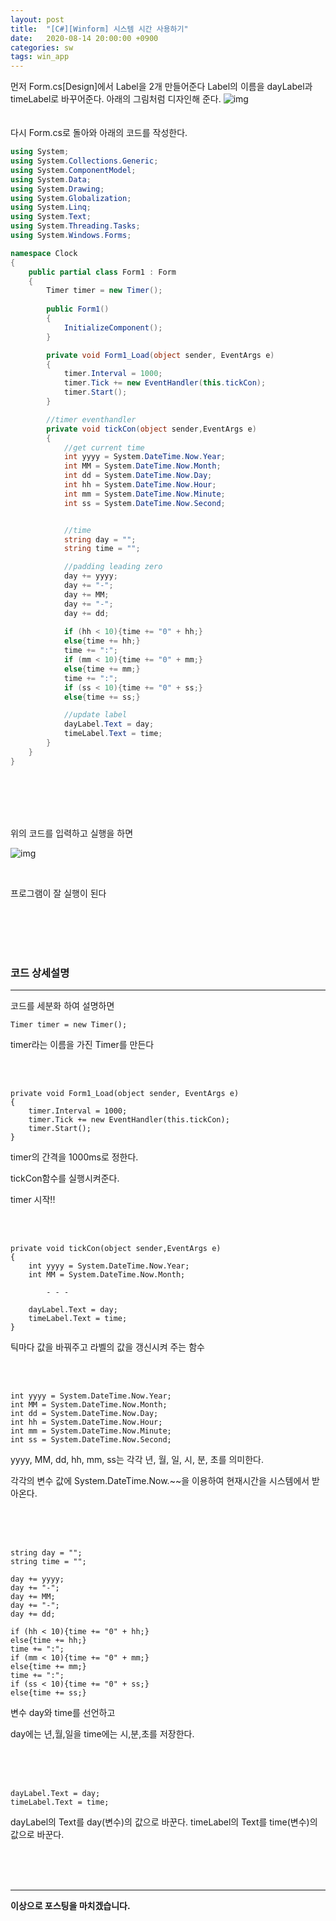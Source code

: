```yaml
---
layout: post
title:  "[C#][Winform] 시스템 시간 사용하기"
date:   2020-08-14 20:00:00 +0900
categories: sw
tags: win_app
---
```

먼저 Form.cs[Design]에서 Label을 2개 만들어준다
Label의 이름을 dayLabel과 timeLabel로 바꾸어준다.
아래의 그림처럼 디자인해 준다.
![img](https://KimJihun-1315.github.io/assets/img/posting/20200814_4th/img01.png)
<br/>
<br/>
<br/>
다시 Form.cs로 돌아와 아래의 코드를 작성한다.
```c#
using System;
using System.Collections.Generic;
using System.ComponentModel;
using System.Data;
using System.Drawing;
using System.Globalization;
using System.Linq;
using System.Text;
using System.Threading.Tasks;
using System.Windows.Forms;

namespace Clock
{
    public partial class Form1 : Form
    {
        Timer timer = new Timer();
        
        public Form1()
        {
            InitializeComponent();
        }

        private void Form1_Load(object sender, EventArgs e)
        {
            timer.Interval = 1000;
            timer.Tick += new EventHandler(this.tickCon);
            timer.Start();
        }

        //timer eventhandler
        private void tickCon(object sender,EventArgs e)
        {
            //get current time
            int yyyy = System.DateTime.Now.Year;
            int MM = System.DateTime.Now.Month;
            int dd = System.DateTime.Now.Day;
            int hh = System.DateTime.Now.Hour;
            int mm = System.DateTime.Now.Minute;
            int ss = System.DateTime.Now.Second;


            //time
            string day = "";
            string time = "";

            //padding leading zero
            day += yyyy;
            day += "-";
            day += MM;
            day += "-";
            day += dd;
            
            if (hh < 10){time += "0" + hh;}
            else{time += hh;}
            time += ":";
            if (mm < 10){time += "0" + mm;}
            else{time += mm;}
            time += ":";
            if (ss < 10){time += "0" + ss;}
            else{time += ss;}

            //update label
            dayLabel.Text = day;
            timeLabel.Text = time; 
        }
    }
}
```
<br/>
<br/>
<br/>
<br/>

위의 코드를 입력하고 실행을 하면 

![img](https://KimJihun-1315.github.io/assets/img/posting/20200814_4th/img02.png)

<br/>

프로그램이 잘 실행이 된다

<br/><br/><br/><br/>

### **코드 상세설명**

------

코드를 세분화 하여 설명하면 

```
Timer timer = new Timer();
```

timer라는 이름을 가진 Timer를 만든다

 <br/>
 <br/>

```
private void Form1_Load(object sender, EventArgs e)
{
	timer.Interval = 1000;
	timer.Tick += new EventHandler(this.tickCon);
	timer.Start();
}
```
timer의 간격을 1000ms로 정한다.

tickCon함수를 실행시켜준다.

timer 시작!!

 <br/>
 <br/>

```
private void tickCon(object sender,EventArgs e)
{
	int yyyy = System.DateTime.Now.Year;
	int MM = System.DateTime.Now.Month;
	
    	- - -
    
	dayLabel.Text = day;
	timeLabel.Text = time;
}
```

틱마다 값을 바꿔주고 라벨의 값을 갱신시켜 주는 함수

 <br/>
 <br/>

```
int yyyy = System.DateTime.Now.Year;
int MM = System.DateTime.Now.Month;
int dd = System.DateTime.Now.Day;
int hh = System.DateTime.Now.Hour;
int mm = System.DateTime.Now.Minute;
int ss = System.DateTime.Now.Second;
```

yyyy, MM, dd, hh, mm, ss는 각각 년, 월, 일, 시, 분, 초를 의미한다.

각각의 변수 값에 System.DateTime.Now.~~을 이용하여 현재시간을 시스템에서 받아온다.

 <br/>
 <br/>
 <br/>

```
string day = "";
string time = "";

day += yyyy;
day += "-";
day += MM;
day += "-";
day += dd;
            
if (hh < 10){time += "0" + hh;}
else{time += hh;}
time += ":";
if (mm < 10){time += "0" + mm;}
else{time += mm;}
time += ":";
if (ss < 10){time += "0" + ss;}
else{time += ss;}
```

변수 day와 time를 선언하고 

day에는 년,월,일을 time에는 시,분,초를 저장한다.

 <br/>
 <br/>
 <br/>

```
dayLabel.Text = day;
timeLabel.Text = time;
```

dayLabel의 Text를 day(변수)의 값으로 바꾼다. 
timeLabel의 Text를 time(변수)의 값으로 바꾼다.

<br/><br/><br/>

---

**이상으로 포스팅을 마치겠습니다.**